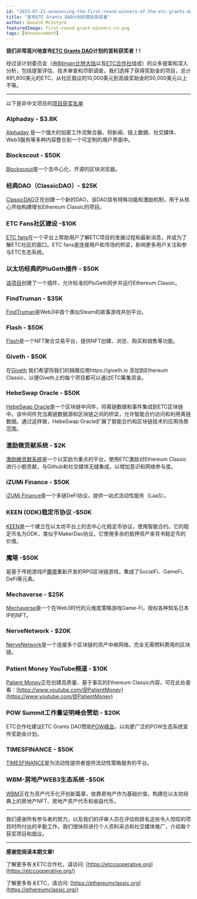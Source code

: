 ```yaml
---
id: "2023-07-21-announcing-the-first-round-winners-of-the-etc-grants-dao-program-cn"
title: "宣布ETC Grants DAO计划的首轮获奖者"
author: Donald McIntyre
featuredImage: first-round-grant-winners-cn.png
tags: [Announcement]
---
```


**我们非常高兴地宣布[ETC Grants DAO](https://etcgrantsdao.io/)计划的首轮获奖者！!**

经过该计划委员会（由[Bitmain比特大陆](https://www.bitmain.com/)以及[ETC合作社](https://etccooperative.org/)组成）的众多提案和深入分析，包括提案评估、技术审查和尽职调查，我们选择了获得奖助金的项目，总计691,800美元的ETC，从社区倡议的10,000美元到高级奖助金的50,000美元以上不等。

---

以下是非中文项目的[项目获奖名单](https://etcgrants.softr.app/projects-list-funded-zh)

### Alphaday - $3.8K

[Alphaday](https://etcgrants.softr.app/project-details-zh?recordId=recFXsxD1gSPBC6ab) 是一个强大的加密工作流聚合器，将新闻、链上数据、社交媒体、Web3服务等多种内容整合到一个可定制的用户界面中。

### Blockscout - $50K

[Blockscout](https://etcgrants.softr.app/project-details-zh?recordId=recF2ZgRGBCNbg8KL)是一个去中心化、开源的区块浏览器。

### 经典DAO（ClassicDAO）- $25K

[ClassicDAO](https://etcgrants.softr.app/project-details-zh?recordId=recZ9rnWBcmTO6FYj)正在创建一个新的DAO，该DAO具有特殊功能和激励机制，用于从核心开始构建增长Ethereum Classic的项目。

### ETC Fans社区建设 -$10K

[ETC fans](https://etcgrants.softr.app/project-details-zh?recordId=recr0eMr29BldNctN)在一个平台上帮助用户了解ETC项目的发展过程和最新消息，并成为了解ETC社区的窗口。ETC fans是连接用户和市场的桥梁，影响更多用户关注和参与ETC生态系统。

### 以太坊经典的PluGeth插件 - $50K

[该项目](https://etcgrants.softr.app/project-details-zh?recordId=recOpSvgpRDDBPuJ8)创建了一个插件，允许标准的PluGeth同步并运行Ethereum Classic。

### FindTruman - $35K

[FindTruman](https://etcgrants.softr.app/project-details-zh?recordId=recojDDyWm6un7bv7)是Web3中首个类似Steam的故事游戏共创平台。

### Flash - $50K

[Flash](https://etcgrants.softr.app/project-details-zh?recordId=recHCbzYkaOlfFUpS)是一个NFT聚合交易平台，提供NFT创建、浏览、购买和销售等功能。

### Giveth - $50K

在[Giveth](https://etcgrants.softr.app/project-details-zh?recordId=recNgFDKdD1K7XSZ1) 我们希望将我们的捐赠应用https://giveth.io 添加到Ethereum Classic，以便Giveth上的每个项目都可以通过ETC筹集资金。

### HebeSwap Oracle - $50K

[HebeSwap Oracle](https://etcgrants.softr.app/project-details-zh?recordId=recawTYlPRP0Ntkwz)是一个区块链中间件，将离链数据和事件集成到ETC区块链中。该中间件充当离链数据源和区块链之间的桥梁，允许智能合约访问和利用离链数据。通过这样做，HebeSwap Oracle扩展了智能合约和区块链技术的应用场景范围。

### 激励微贡献系统 - $2K

[激励微贡献系统](https://etcgrants.softr.app/project-details-zh?recordId=recUjRAqrz5WJTixw)是一个以奖励为重点的平台，使用ETC激励对Ethereum Classic进行小额贡献，与Github和社交媒体无缝集成，以增加意识和网络参与度。

### iZUMi Finance - $50K

[iZUMi Finance](https://etcgrants.softr.app/project-details-zh?recordId=recAgWpIfely1Btoc)是一个多链DeFi协议，提供一站式流动性服务（LaaS）。

### KEEN (ODK)稳定币协议 -$50K

[KEEN](https://etcgrants.softr.app/project-details-zh?recordId=recoXCg2UoyzxDEfP)是一个建立在以太坊平台上的去中心化稳定币协议，使用智能合约。它的稳定币名为ODK，类似于MakerDao协议。它使用多余的抵押资产来背书稳定币的价值。

### 魔塔 -$50K

是基于传统游戏IP[魔塔](https://etcgrants.softr.app/project-details-zh?recordId=recnw4j7BP3XQHZr5)重新开发的RPG区块链游戏，集成了SocialFi、GameFi、DeFi等元素。

### Mechaverse - $25K

[Mechaverse](https://etcgrants.softr.app/project-details-zh?recordId=recSTW5H2tIpI8RQo)是一个在Web3时代的元维度策略游戏Game-Fi，授权各种知名日本IP的NFT。

### NerveNetwork - $20K

[NerveNetwork](https://etcgrants.softr.app/project-details-zh?recordId=recX5SnfUaW7StHiq)是一个连接多个区块链的资产中继网络，完全无需燃料费用的区块链。

### Patient Money YouTube频道 - $10K

[Patient Money](https://etcgrants.softr.app/project-details-zh?recordId=recrLz0lwuMbwD23o)正在创建高质量、基于事实的Ethereum Classic内容，可在此处查看：[https://www.youtube.com/@PatientMoney](https://www.youtube.com/@PatientMoney)

### POW Summit工作量证明峰会赞助 - $20K

ETC合作社建议ETC Grants DAO赞助[POW峰会](https://etcgrants.softr.app/project-details-zh?recordId=recHBC1GES5DpKSPF)，以向更广泛的POW生态系统宣传奖助金计划。

### TIMESFINANCE - $50K

[TIMESFINANCE](https://etcgrants.softr.app/project-details-en?recordId=rec5OBQ30NPbq30b8)是为流动性提供者提供流动性策略服务的平台。

### WBM-房地产WEB3生态系统 -$50K

[WBM](https://etcgrants.softr.app/project-details-zh?recordId=recA9y80KIuXXRFhN)正在为资产代币化开创新篇章，依靠房地产作为基础价值，构建在以太坊经典上的房地产NFT、房地产资产代币和收益代币。

---

我们感谢所有参与者的努力，以及我们的评审人员在评估和排名这些令人惊叹的项目时所付出的辛勤工作。我们很快将进行个人资料采访和社交媒体推广，介绍每个获奖项目和倡议。

---

**感谢您阅读本期文章!**

了解更多有关ETC合作社，请访问:  [https://etccooperative.org](https://etccooperative.org/)

了解更多有关ETC，请访问:  [https://ethereumclassic.org](https://ethereumclassic.org/)

